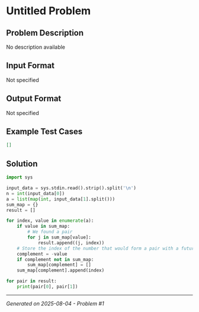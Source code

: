 # Untitled Problem

## Problem Description
No description available

## Input Format
Not specified

## Output Format
Not specified

## Example Test Cases
```json
[]
```

## Solution
```python
import sys

input_data = sys.stdin.read().strip().split('\n')
n = int(input_data[0])
a = list(map(int, input_data[1].split()))
sum_map = {}
result = []

for index, value in enumerate(a):
    if value in sum_map:
        # We found a pair
        for j in sum_map[value]:
            result.append((j, index))
    # Store the index of the number that would form a pair with a future number
    complement = -value
    if complement not in sum_map:
        sum_map[complement] = []
    sum_map[complement].append(index)

for pair in result:
    print(pair[0], pair[1])
```

---
*Generated on 2025-08-04 - Problem #1*